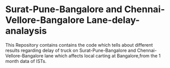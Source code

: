# Surat-Pune-Bangalore and Chennai-Vellore-Bangalore Lane-delay-analaysis
This Repository contains contains the code which tells about different results regarding delay of truck on Surat-Pune-Bangalore and Chennai-Vellore-Bangalore lane which affects local carting at Bangalore,from the 1 month data of ISTs.
